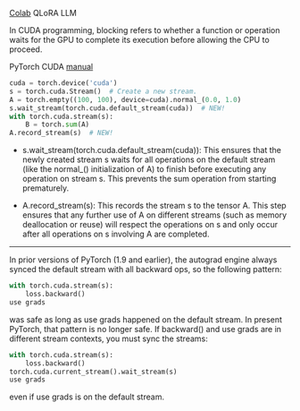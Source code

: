 [Colab](https://colab.research.google.com/drive/1VoYNfYDKcKRQRor98Zbf2-9VQTtGJ24k?usp=sharing) QLoRA LLM

In CUDA programming, blocking refers to whether a function or operation waits for the GPU to complete its execution before allowing the CPU to proceed.

PyTorch CUDA [manual]()

```python
cuda = torch.device('cuda')
s = torch.cuda.Stream()  # Create a new stream.
A = torch.empty((100, 100), device=cuda).normal_(0.0, 1.0)
s.wait_stream(torch.cuda.default_stream(cuda))  # NEW!
with torch.cuda.stream(s):
    B = torch.sum(A)
A.record_stream(s)  # NEW!
```

- s.wait_stream(torch.cuda.default_stream(cuda)): This ensures that the newly created stream s waits for all operations on the default stream (like the normal_() initialization of A) to finish before executing any operation on stream s. This prevents the sum operation from starting prematurely.

- A.record_stream(s): This records the stream s to the tensor A. This step ensures that any further use of A on different streams (such as memory deallocation or reuse) will respect the operations on s and only occur after all operations on s involving A are completed.

-------------------------------------------------------------------------------------------------------------------

In prior versions of PyTorch (1.9 and earlier), the autograd engine always synced the default stream with all backward ops, so the following pattern:

```python
with torch.cuda.stream(s):
    loss.backward()
use grads
```
was safe as long as use grads happened on the default stream. In present PyTorch, that pattern is no longer safe. If backward() and use grads are in different stream contexts, you must sync the streams:

```python
with torch.cuda.stream(s):
    loss.backward()
torch.cuda.current_stream().wait_stream(s)
use grads
```
even if use grads is on the default stream.

